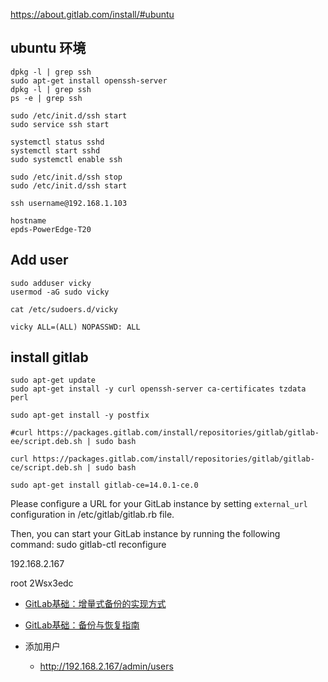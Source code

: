 https://about.gitlab.com/install/#ubuntu



## ubuntu 环境

```shell
dpkg -l | grep ssh
sudo apt-get install openssh-server
dpkg -l | grep ssh
ps -e | grep ssh

sudo /etc/init.d/ssh start
sudo service ssh start 

systemctl status sshd
systemctl start sshd
sudo systemctl enable ssh

sudo /etc/init.d/ssh stop 
sudo /etc/init.d/ssh start

ssh username@192.168.1.103 

hostname
epds-PowerEdge-T20
```

## Add user

```shell
sudo adduser vicky
usermod -aG sudo vicky

cat /etc/sudoers.d/vicky

vicky ALL=(ALL) NOPASSWD: ALL
```



## install gitlab

```shell
sudo apt-get update
sudo apt-get install -y curl openssh-server ca-certificates tzdata perl

sudo apt-get install -y postfix

#curl https://packages.gitlab.com/install/repositories/gitlab/gitlab-ee/script.deb.sh | sudo bash

curl https://packages.gitlab.com/install/repositories/gitlab/gitlab-ce/script.deb.sh | sudo bash

sudo apt-get install gitlab-ce=14.0.1-ce.0
```

Please configure a URL for your GitLab instance by setting `external_url`
configuration in /etc/gitlab/gitlab.rb file.



Then, you can start your GitLab instance by running the following command:
  sudo gitlab-ctl reconfigure

192.168.2.167



root 2Wsx3edc



+ [GitLab基础：增量式备份的实现方式](https://blog.csdn.net/liumiaocn/article/details/107936967)
+ [GitLab基础：备份与恢复指南](https://liumiaocn.blog.csdn.net/article/details/107952592)



+ 添加用户
  + http://192.168.2.167/admin/users
